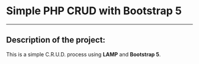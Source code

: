 # Simple PHP CRUD with Bootstrap 5

---

## Description of the project:

This is a simple C.R.U.D. process using **LAMP** and **Bootstrap 5**.